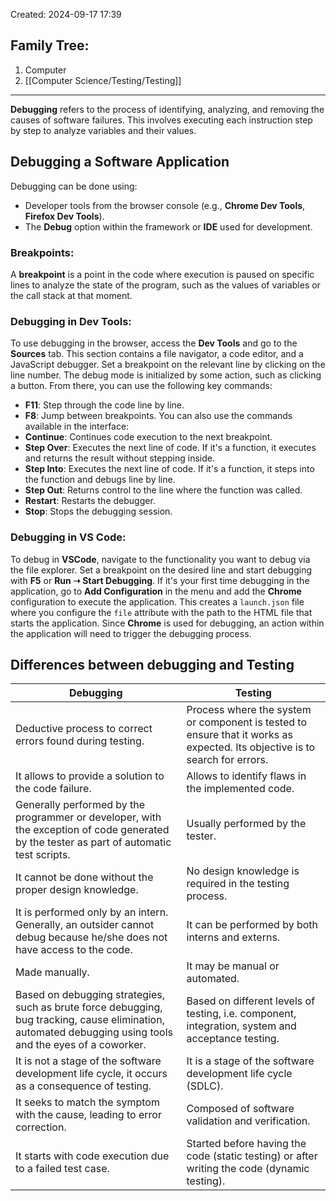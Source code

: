 Created: 2024-09-17 17:39
## Family Tree:
1. Computer
2. [[Computer Science/Testing/Testing]]
-- -
**Debugging** refers to the process of identifying, analyzing, and removing the causes of software failures. This involves executing each instruction step by step to analyze variables and their values.
## Debugging a Software Application
Debugging can be done using:
- Developer tools from the browser console (e.g., **Chrome Dev Tools**, **Firefox Dev Tools**).
- The **Debug** option within the framework or **IDE** used for development.
### Breakpoints:
A **breakpoint** is a point in the code where execution is paused on specific lines to analyze the state of the program, such as the values of variables or the call stack at that moment.
### Debugging in Dev Tools:
To use debugging in the browser, access the **Dev Tools** and go to the **Sources** tab. This section contains a file navigator, a code editor, and a JavaScript debugger. Set a breakpoint on the relevant line by clicking on the line number.
The debug mode is initialized by some action, such as clicking a button. From there, you can use the following key commands:
- **F11**: Step through the code line by line.
- **F8**: Jump between breakpoints.
You can also use the commands available in the interface:
- **Continue**: Continues code execution to the next breakpoint.
- **Step Over**: Executes the next line of code. If it's a function, it executes and returns the result without stepping inside.
- **Step Into**: Executes the next line of code. If it's a function, it steps into the function and debugs line by line.
- **Step Out**: Returns control to the line where the function was called.
- **Restart**: Restarts the debugger.
- **Stop**: Stops the debugging session.
### Debugging in VS Code:
To debug in **VSCode**, navigate to the functionality you want to debug via the file explorer. Set a breakpoint on the desired line and start debugging with **F5** or **Run ➝ Start Debugging**.
If it's your first time debugging in the application, go to **Add Configuration** in the menu and add the **Chrome** configuration to execute the application. This creates a `launch.json` file where you configure the `file` attribute with the path to the HTML file that starts the application. Since **Chrome** is used for debugging, an action within the application will need to trigger the debugging process.
## Differences between debugging and Testing

| Debugging                                                                                                                                                  | Testing                                                                                                                     |
| ---------------------------------------------------------------------------------------------------------------------------------------------------------- | --------------------------------------------------------------------------------------------------------------------------- |
| Deductive process to correct errors found during testing.                                                                                                  | Process where the system or component is tested to ensure that it works as expected. Its objective is to search for errors. |
| It allows to provide a solution to the code failure.                                                                                                       | Allows to identify flaws in the implemented code.                                                                           |
| Generally performed by the programmer or developer, with the exception of code generated by the tester as part of automatic test scripts.                  | Usually performed by the tester.                                                                                            |
| It cannot be done without the proper design knowledge.                                                                                                     | No design knowledge is required in the testing process.                                                                     |
| It is performed only by an intern. Generally, an outsider cannot debug because he/she does not have access to the code.                                    | It can be performed by both interns and externs.                                                                            |
| Made manually.                                                                                                                                             | It may be manual or automated.                                                                                              |
| Based on debugging strategies, such as brute force debugging, bug tracking, cause elimination, automated debugging using tools and the eyes of a coworker. | Based on different levels of testing, i.e. component, integration, system and acceptance testing.                           |
| It is not a stage of the software development life cycle, it occurs as a consequence of testing.                                                           | It is a stage of the software development life cycle (SDLC).                                                                |
| It seeks to match the symptom with the cause, leading to error correction.                                                                                 | Composed of software validation and verification.                                                                           |
| It starts with code execution due to a failed test case.                                                                                                   | Started before having the code (static testing) or after writing the code (dynamic testing).                                |
